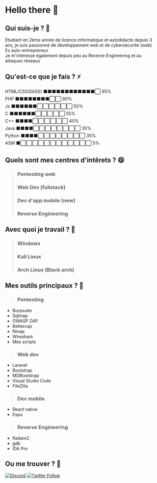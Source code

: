 # Hello there 👋
<!-- General kenobi -->

## Qui suis-je ? 👀
Etudiant en 2ème année de licence informatique et autodidacte depuis 3 ans, je suis passionné de développement web et de cybersécurité (web) <br />
Ex auto-entrepreneur <br />
Je m'intéresse également depuis peu au Reverse Engineering et au attaques réseaux

## Qu'est-ce que je fais ? ⚡
 HTML/CSS(SASS) ⬛⬛⬛⬛⬛⬛⬛⬛⬛⬛⬛⬛⬜ 95% <br />
 PHP    ⬛⬛⬛⬛⬛⬛⬛⬛⬜⬜ 80% <br />
 Js ⬛⬛⬛⬛⬛⬛⬜⬜⬜⬜⬜⬜ 50% <br />
 C ⬛⬛⬛⬛⬛⬛⬜⬜⬜⬜⬜ 55% <br />
 C++ ⬛⬛⬛⬛⬜⬜⬜⬜⬜⬜ 40% <br />
 Java ⬛⬛⬛⬛⬜⬜⬜⬜⬜⬜⬜⬜ 35% <br />
 Python ⬛⬛⬛⬛⬜⬜⬜⬜⬜⬜⬜⬜ 35% <br />
 ASM ⬛⬜⬜⬜⬜⬜⬜⬜⬜⬜⬜⬜⬜ 5% <br />

## Quels sont mes centres d'intêrets ? 😄
> ### Pentesting web <br/>
> ### Web Dev (fullstack) <br />
> ### Dev d'app mobile (new) <br />
> ### Reverse Engineering <br />

## Avec quoi je travail ? 🔭
> ###  Windows <br />
> ###  Kali Linux <br />
> ###  Arch Linux (Black arch)<br />


## Mes outils principaux ? 🌱
> ###  Pentesting <br />
* Burpsuite
* Sqlmap
* OWASP ZAP
* Bettercap
* Nmap
* Wireshark
* Mes scripts

> ###  Web dev <br />
* Laravel
* Bootstrap
* MDBootstrap
* Visual Studio Code
* FileZilla

> ###  Dev mobile <br />
* React native
* Expo 

> ###  Reverse Engineering <br />
* Radare2
* gdb
* IDA Pro

## Ou me trouver ? 🤔
[![Discord](https://img.shields.io/discord/468512632199053312?color=7289da&label=Discord&logo=discord&logoColor=white&style=for-the-badge)](https://discord.gg/TAR9CgR)
[![Twitter Follow](https://img.shields.io/twitter/follow/No_S1gnal?color=%231DA1F2&label=Follow%20me&logo=Twitter&style=for-the-badge)](https://twitter.com/No_S1gnal) 

